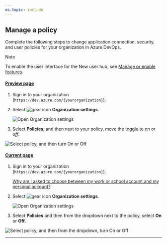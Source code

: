```yaml
---
ms.topic: include
---
```



## Manage a policy

Complete the following steps to change application connection, security, and user policies for your organization in Azure DevOps. 

> [!NOTE]   
> To enable the user interface for the New user hub, see [Manage or enable features](/azure/devops/project/navigation/preview-features).

#### [Preview page](#tab/preview-page) 

1. Sign in to your organization (```https://dev.azure.com/{yourorganization}```).

2. Select ![gear icon](/azure/devops/media/icons/gear-icon.png) **Organization settings**.

   ![Open Organization settings](/azure/devops/media/settings/open-admin-settings-vert.png)

3. Select **Policies**,  and then next to your policy, move the toggle to *on* or *off*.

  ![Select policy, and then turn On or Off](/azure/devops/media/change-policies-preview.png)
   
#### [Current page](#tab/current-page)

1. Sign in to your organization (```https://dev.azure.com/{yourorganization}```).

    [Why am I asked to choose between my work or school account and my personal account?](/azure/devops/organizations/accounts/faq-user-and-permissions-management)

2. Select ![gear icon](/azure/devops/media/icons/gear-icon.png) **Organization settings**.

   ![Open Organization settings](/azure/devops/media/settings/open-admin-settings-vert.png)

3. Select **Policies** and then from the dropdown next to the policy, select **On** or **Off**.

  ![Select policy, and then from the dropdown, turn On or Off](/azure/devops/media/change-policies-current-view.png)
   

* * *

